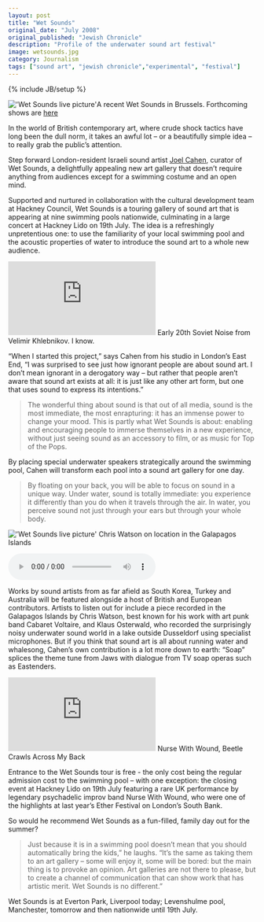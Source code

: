 ```yaml
---
layout: post
title: "Wet Sounds"
original_date: "July 2008"
original_published: "Jewish Chronicle"
description: "Profile of the underwater sound art festival"
image: wetsounds.jpg
category: Journalism
tags: ["sound art", "jewish chronicle","experimental", "festival"]
---
```

{% include JB/setup %}

<span class="marginnote">!['Wet Sounds live picture']({{ASSET_PATH}}tufte/images/wetsounds.jpg)</span><span class="marginnote">A recent Wet Sounds in Brussels. Forthcoming shows are <a href="http://newtoyweb.wix.com/newtoy#!wet-sounds/c175r" target="_blank">here</a></span>

In the world of British contemporary art, where crude shock tactics have long been the dull norm, it takes an awful lot – or a beautifully simple idea – to really grab the public’s attention. 

Step forward London-resident Israeli sound artist [Joel Cahen](http://www.newtoy.org/), curator of Wet Sounds, a delightfully appealing new art gallery that doesn’t require anything from audiences except for a swimming costume and an open mind.



 
Supported and nurtured in collaboration with the cultural development team at Hackney Council, Wet Sounds is a touring gallery of sound art that is appearing at nine swimming pools nationwide, culminating in a large concert at Hackney Lido on 19th July. The idea is a refreshingly unpretentious one: to use the familiarity of your local swimming pool and the acoustic properties of water to introduce the sound art to a whole new audience.

<p>
	<span class="marginnote">
		<iframe width="auto" height="auto" src="https://www.youtube.com/embed/dj9AUrwq_OM" frameborder="0" allowfullscreen> </iframe>
	</span>
	<span class="marginnote">
		Early 20th Soviet Noise from Velimir Khlebnikov. I know.
	</span>
</p>


“When I started this project,” says Cahen from his studio in London’s East End,  “I was surprised to see just how ignorant people are about sound art. I don’t mean ignorant in a derogatory way – but rather that people aren’t aware that sound art exists at all: it is just like any other art form, but one that uses sound to express its intentions.”

> The wonderful thing about sound is that out of all media, sound is the most immediate, the most enrapturing: it has an immense power to change your mood. This is partly what Wet Sounds is about: enabling and encouraging people to immerse themselves in a new experience, without just seeing sound as an accessory to film, or as music for Top of the Pops. 

By placing special underwater speakers strategically around the swimming pool, Cahen will transform each pool into a sound art gallery for one day.

> By floating on your back, you will be able to focus on sound in a unique way. Under water, sound is totally immediate: you experience it differently than you do when it travels through the air. In water, you perceive sound not just through your ears but through your whole body.

<span class="marginnote">!['Wet Sounds live picture']({{ASSET_PATH}}tufte/images/wetsounds-galapagos.jpg)</span>
<span class="marginnote">Chris Watson on location in the Galapagos Islands</span>
<p>
	<span class="marginnote">
		<audio controls src="http://www.touchshop.org/touchradio/Radio18.mp3"></audio>
	</span>
</p>

 Works by sound artists from as far afield as South Korea, Turkey and Australia will be featured alongside a host of British and European contributors. Artists to listen out for include a piece recorded in the Galapagos Islands by Chris Watson, best known for his work with art punk band Cabaret Voltaire, and Klaus Osterwald, who recorded the surprisingly noisy underwater sound world in a lake outside Dusseldorf using specialist microphones. But if you think that sound art is all about running water and whalesong, Cahen’s own contribution is a lot more down to earth: “Soap” splices the theme tune from Jaws with dialogue from TV soap operas such as Eastenders.

<p>
	<span class="marginnote">
		<iframe width="auto" height="auto" src="https://www.youtube.com/embed/VJsEahHlnEg" frameborder="0" allowfullscreen> </iframe>
	</span>
	<span class="marginnote">
		Nurse With Wound, Beetle Crawls Across My Back
	</span>
</p>


Entrance to the Wet Sounds tour is free - the only cost being the regular admission cost to the swimming pool – with one exception: the closing event at Hackney Lido on 19th July featuring a rare UK performance by legendary psychadelic improv band Nurse With Wound, who were one of the highlights at last year’s Ether Festival on London’s South Bank.

So would he recommend Wet Sounds as a fun-filled, family day out for the summer?

> Just because it is in a swimming pool doesn’t mean that you should automatically bring the kids,” he laughs. “It’s the same as taking them to an art gallery – some will enjoy it, some will be bored: but the main thing is to provoke an opinion. Art galleries are not there to please, but to create a channel of communication that can show work that has artistic merit. Wet Sounds is no different.”

Wet Sounds is at Everton Park, Liverpool today; Levenshulme pool, Manchester, tomorrow and then nationwide until 19th July.